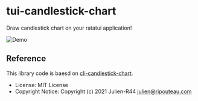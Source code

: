 # tui-candlestick-chart

Draw candlestick chart on your ratatui application!

![Demo](https://vhs.charm.sh/vhs-59UwaAzpTIStprhSCt5noh.gif)

## Reference

This library code is baesd on [cli-candlestick-chart](https://github.com/Julien-R44/cli-candlestick-chart).

- License: MIT License
- Copyright Notice: Copyright (c) 2021 Julien-R44 <julien@ripouteau.com>
